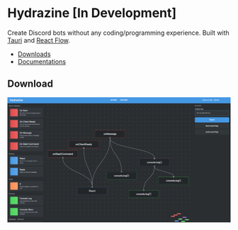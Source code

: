 # Hydrazine [In Development]

Create Discord bots without any coding/programming experience. Built with [Tauri](https://tauri.app/) and [React Flow](https://reactflow.dev/).

- [Downloads](https://github.com/jareer12/hydrazine/releases)
- [Documentations](./docs/README.MD)

## Download
![v0.0.1-alpha Preview](./images/v0.0.1-alpha.png)
 
